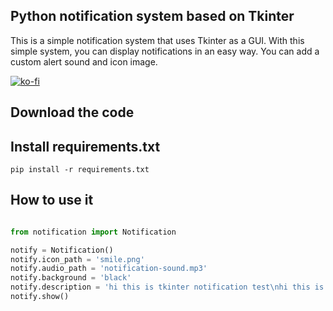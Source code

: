 ## Python notification system based on Tkinter

This is a simple notification system that uses Tkinter as a GUI.
With this simple system, you can display notifications in an easy way.
You can add a custom alert sound and icon image.

[![ko-fi](https://ko-fi.com/img/githubbutton_sm.svg)](https://ko-fi.com/O4O1TUHOK)

## Download the code

## Install requirements.txt
```
pip install -r requirements.txt
```

## How to use it 

```python

from notification import Notification

notify = Notification()
notify.icon_path = 'smile.png'
notify.audio_path = 'notification-sound.mp3'
notify.background = 'black'
notify.description = 'hi this is tkinter notification test\nhi this is tkinter notification test'
notify.show()

```
